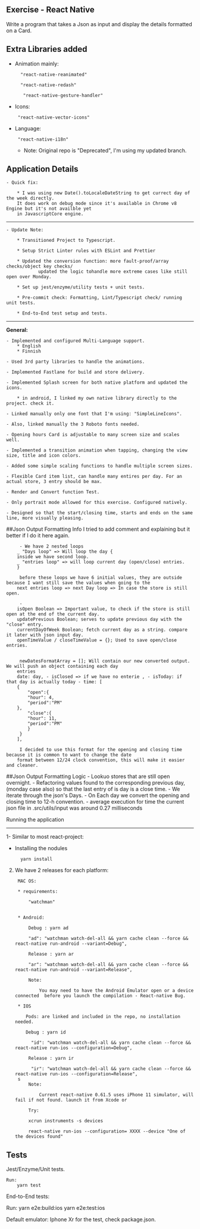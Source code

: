 ## Exercise - React Native

Write a program that takes a Json as input and display the details formatted on a Card.

## Extra Libraries added

-   Animation mainly:

          "react-native-reanimated"

          "react-native-redash"

           "react-native-gesture-handler"

*   Icons:

         "react-native-vector-icons"

-   Language:

         "react-native-i18n"

    -   Note: Original repo is "Deprecated", I'm using my updated branch.

## Application Details

    - Quick fix:

        * I was using new Date().toLocaleDateString to get currect day of the week directly.
        It does work on debug mode since it's available in Chrome v8 Engine but it's not availble yet
        in JavascriptCore engine.


---

    - Update Note:

        * Transitioned Project to Typescript.

        * Setup Strict Linter rules with ESLint and Prettier

        * Updated the conversion function: more fault-proof/array checks/object key checks/
                updated the logic tohandle more extreme cases like still open over Monday.

        * Set up jest/enzyme/utility tests + unit tests.

        * Pre-commit check: Formatting, Lint/Typescript check/ running unit tests.

        * End-to-End test setup and tests.


---

**General:**

    - Implemented and configured Multi-Language support.
        * English
        * Finnish

    - Used 3rd party libraries to handle the animations.

    - Implemented Fastlane for build and store delivery.

    - Implemented Splash screen for both native platform and updated the icons.

        * in android, I linked my own native library directly to the project. check it.

    - Linked manually only one font that I'm using: "SimpleLineIcons".

    - Also, linked manually the 3 Roboto fonts needed.

    - Opening hours Card is adjustable to many screen size and scales well.

    - Implemented a transition animation when tapping, changing the view size, title and icon colors.

    - Added some simple scaling functions to handle multiple screen sizes.

    - Flexible Card item list, can handle many entires per day. For an actual store, 3 entry should be max.

    - Render and Convert function Test.

    - Only portrait mode allowed for this exercise. Configured natively.

    - Designed so that the start/closing time, starts and ends on the same line, more visually pleasing.

##Json Output Formatting Info
I tried to add comment and explaining but it better if I do it here again.

         - We have 2 nested loops
        _ "Days loop" => Will loop the day {
        inside we have second loop.
        _ "entries loop" => will loop current day (open/close) entries.
        }

         before these loops we have 6 initial values, they are outside because I want still save the values when going to the
        next entries loop => next Day loop => In case the store is still open.

         -
        isOpen Boolean => Important value, to check if the store is still open at the end of the current day.
        updatePrevious Boolean; serves to update previous day with the "close" entry.
        currentDayOfWeek Boolean; fetch current day as a string. compare it later with json input day.
        openTimeValue / closeTimeValue = {}; Used to save open/close entries.


         newDatesFormatArray = []; Will contain our new converted output. We will push an object containing each day
        entries
        date: day, - isClosed => if we have no enterie , - isToday: if that day is actually today - time: [
        {
            "open":{
            "hour": 4,
            "period":"PM"
        },
            "close":{
            "hour": 11,
            "period":"PM"
            }
         }
        ],

         I decided to use this format for the opening and closing time because it is common to want to change the date
        format between 12/24 clock convention, this will make it easier and cleaner.

##Json Output Formatting Logic - Lookuo stores that are still open overnight. - Refactoring values found to the corresponding previous day,(monday case also) so that the last entry of is day is a close time. - We iterate through the json's Days. - On Each day we convert the opening and closing time to 12-h convention. - average execution for time the current json file in .src/utils/input was around 0.27 milliseconds

Running the application

---

1- Similar to most react-project:

-   Installing the nodules

          yarn install

2. We have 2 releases for each platform:


        MAC OS:

        * requirements:

            "watchman"


        * Android:

            Debug : yarn ad

            "ad": "watchman watch-del-all && yarn cache clean --force && react-native run-android --variant=Debug",

            Release : yarn ar

            "ar": "watchman watch-del-all && yarn cache clean --force && react-native run-android --variant=Release",

            Note:

    	        You may need to have the Android Emulator open or a device connected  before you launch the compilation - React-native Bug.

        * IOS

           Pods: are linked and included in the repo, no installation needed.

           Debug : yarn id

             "id": "watchman watch-del-all && yarn cache clean --force && react-native run-ios --configuration=Debug",

            Release : yarn ir

             "ir": "watchman watch-del-all && yarn cache clean --force && react-native run-ios --configuration=Release",
    	s
    	    Note:

    	        Current react-native 0.61.5 uses iPhone 11 simulator, will fail if not found. launch it from Xcode or

    	    Try:

    	    xcrun instruments -s devices

    	    react-native run-ios --configuration= XXXX --device "One of the devices found"

## Tests

Jest/Enzyme/Unit tests.

    Run:
        yarn test



End-to-End tests:
  
 Run:
yarn e2e:build:ios
yarn e2e:test:ios
  
 Default emulator: Iphone Xr for the test, check package.json.
